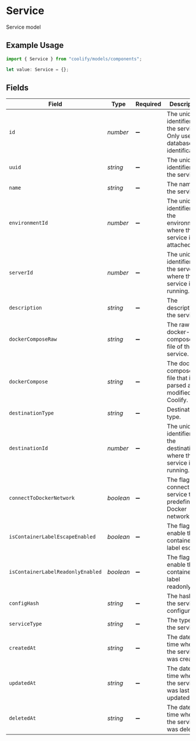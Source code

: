 # Service

Service model

## Example Usage

```typescript
import { Service } from "coolify/models/components";

let value: Service = {};
```

## Fields

| Field                                                                        | Type                                                                         | Required                                                                     | Description                                                                  |
| ---------------------------------------------------------------------------- | ---------------------------------------------------------------------------- | ---------------------------------------------------------------------------- | ---------------------------------------------------------------------------- |
| `id`                                                                         | *number*                                                                     | :heavy_minus_sign:                                                           | The unique identifier of the service. Only used for database identification. |
| `uuid`                                                                       | *string*                                                                     | :heavy_minus_sign:                                                           | The unique identifier of the service.                                        |
| `name`                                                                       | *string*                                                                     | :heavy_minus_sign:                                                           | The name of the service.                                                     |
| `environmentId`                                                              | *number*                                                                     | :heavy_minus_sign:                                                           | The unique identifier of the environment where the service is attached to.   |
| `serverId`                                                                   | *number*                                                                     | :heavy_minus_sign:                                                           | The unique identifier of the server where the service is running.            |
| `description`                                                                | *string*                                                                     | :heavy_minus_sign:                                                           | The description of the service.                                              |
| `dockerComposeRaw`                                                           | *string*                                                                     | :heavy_minus_sign:                                                           | The raw docker-compose.yml file of the service.                              |
| `dockerCompose`                                                              | *string*                                                                     | :heavy_minus_sign:                                                           | The docker-compose.yml file that is parsed and modified by Coolify.          |
| `destinationType`                                                            | *string*                                                                     | :heavy_minus_sign:                                                           | Destination type.                                                            |
| `destinationId`                                                              | *number*                                                                     | :heavy_minus_sign:                                                           | The unique identifier of the destination where the service is running.       |
| `connectToDockerNetwork`                                                     | *boolean*                                                                    | :heavy_minus_sign:                                                           | The flag to connect the service to the predefined Docker network.            |
| `isContainerLabelEscapeEnabled`                                              | *boolean*                                                                    | :heavy_minus_sign:                                                           | The flag to enable the container label escape.                               |
| `isContainerLabelReadonlyEnabled`                                            | *boolean*                                                                    | :heavy_minus_sign:                                                           | The flag to enable the container label readonly.                             |
| `configHash`                                                                 | *string*                                                                     | :heavy_minus_sign:                                                           | The hash of the service configuration.                                       |
| `serviceType`                                                                | *string*                                                                     | :heavy_minus_sign:                                                           | The type of the service.                                                     |
| `createdAt`                                                                  | *string*                                                                     | :heavy_minus_sign:                                                           | The date and time when the service was created.                              |
| `updatedAt`                                                                  | *string*                                                                     | :heavy_minus_sign:                                                           | The date and time when the service was last updated.                         |
| `deletedAt`                                                                  | *string*                                                                     | :heavy_minus_sign:                                                           | The date and time when the service was deleted.                              |